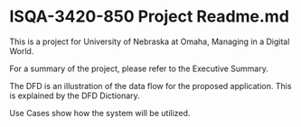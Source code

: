 # ISQA-3420-850 Project Readme.md

This is a project for University of Nebraska at Omaha, Managing in a Digital World. 

For a summary of the project, please refer to the Executive Summary.

The DFD is an illustration of the data flow for the proposed application. This is explained by the DFD Dictionary.

Use Cases show how the system will be utilized.
